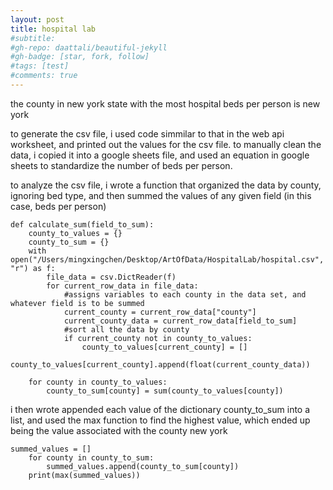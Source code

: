 ```yaml
---
layout: post
title: hospital lab
#subtitle: 
#gh-repo: daattali/beautiful-jekyll
#gh-badge: [star, fork, follow]
#tags: [test]
#comments: true
---
```


the county in new york state with the most hospital beds per person is new york

to generate the csv file, i used code simmilar to that in the web api worksheet, and printed out the values for the csv file.
to manually clean the data, i copied it into a google sheets file, and used an equation in google sheets to standardize the number of beds per person.

to analyze the csv file, i wrote a function that organized the data by county, ignoring bed type, and then summed the values of any given field (in this case, beds per person)

~~~
def calculate_sum(field_to_sum):
    county_to_values = {}
    county_to_sum = {}
    with open("/Users/mingxingchen/Desktop/ArtOfData/HospitalLab/hospital.csv", "r") as f:
        file_data = csv.DictReader(f)
        for current_row_data in file_data:
            #assigns variables to each county in the data set, and whatever field is to be summed
            current_county = current_row_data["county"]
            current_county_data = current_row_data[field_to_sum]
            #sort all the data by county
            if current_county not in county_to_values:
                county_to_values[current_county] = []
            county_to_values[current_county].append(float(current_county_data))

    for county in county_to_values:
        county_to_sum[county] = sum(county_to_values[county])
~~~

i then wrote appended each value of the dictionary county_to_sum into a list, and used the max function to find the highest value, which ended up being the value associated with the county new york

~~~
summed_values = []
    for county in county_to_sum:
        summed_values.append(county_to_sum[county])
    print(max(summed_values))
~~~